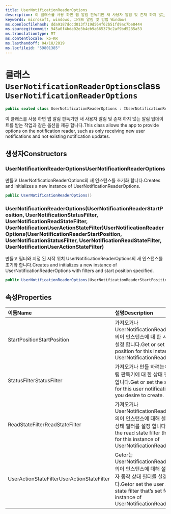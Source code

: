 ```yaml
---
title: UserNotificationReaderOptions
description: 이 클래스를 사용 하면 앱 알림 판독기만 새 사용자 알림 및 존재 하지 않는 알림 업데이트를 받는 작업과 같은 옵션을 제공 합니다.
keywords: microsoft, windows, 그래프 알림 및 방법 Windows
ms.openlocfilehash: dda9187dccd013f719d564f62b51fd9ac7be8444
ms.sourcegitcommit: 945a0f4bda02e3b4eb9a665379c2af9bd5285a53
ms.translationtype: MT
ms.contentlocale: ko-KR
ms.lasthandoff: 04/18/2019
ms.locfileid: "59801385"
---
```

# <a name="class-usernotificationreaderoptions"></a><span data-ttu-id="1aec2-104">클래스 `UserNotificationReaderOptions`</span><span class="sxs-lookup"><span data-stu-id="1aec2-104">class `UserNotificationReaderOptions`</span></span>

```C#
public sealed class UserNotificationReaderOptions : IUserNotificationReaderOptions
```

<span data-ttu-id="1aec2-105">이 클래스를 사용 하면 앱 알림 판독기만 새 사용자 알림 및 존재 하지 않는 알림 업데이트를 받는 작업과 같은 옵션을 제공 합니다.</span><span class="sxs-lookup"><span data-stu-id="1aec2-105">This class allows the app to provide options on the notification reader, such as only receiving new user notifications and not existing notification updates.</span></span> 

## <a name="constructors"></a><span data-ttu-id="1aec2-106">생성자</span><span class="sxs-lookup"><span data-stu-id="1aec2-106">Constructors</span></span>

### <a name="usernotificationreaderoptions"></a><span data-ttu-id="1aec2-107">UserNotificationReaderOptions</span><span class="sxs-lookup"><span data-stu-id="1aec2-107">UserNotificationReaderOptions</span></span>
<span data-ttu-id="1aec2-108">만들고 UserNotificationReaderOptions의 새 인스턴스를 초기화 합니다.</span><span class="sxs-lookup"><span data-stu-id="1aec2-108">Creates and initializes a new instance of UserNotificationReaderOptions.</span></span>

```C#
public UserNotificationReaderOptions()
```

### <a name="usernotificationreaderoptionsusernotificationreaderstartposition-usernotificationstatusfilter-usernotificationreadstatefilter-usernotificationuseractionstatefilter"></a><span data-ttu-id="1aec2-109">UserNotificationReaderOptions(UserNotificationReaderStartPosition, UserNotificationStatusFilter, UserNotificationReadStateFilter, UserNotificationUserActionStateFilter)</span><span class="sxs-lookup"><span data-stu-id="1aec2-109">UserNotificationReaderOptions(UserNotificationReaderStartPosition, UserNotificationStatusFilter, UserNotificationReadStateFilter, UserNotificationUserActionStateFilter)</span></span>
<span data-ttu-id="1aec2-110">만들고 필터와 지정 된 시작 위치 UserNotificationReaderOptions의 새 인스턴스를 초기화 합니다.</span><span class="sxs-lookup"><span data-stu-id="1aec2-110">Creates and initializes a new instance of UserNotificationReaderOptions with filters and start position specified.</span></span> 

```C#
public UserNotificationReaderOptions(UserNotificationReaderStartPosition startPosition, UserNotificationStatusFilter statusFilter, UserNotificationReadStateFilter readStateFilter, UserNotificationUserActionStateFilter userActionStateFilter)
```

## <a name="properties"></a><span data-ttu-id="1aec2-111">속성</span><span class="sxs-lookup"><span data-stu-id="1aec2-111">Properties</span></span>

|<span data-ttu-id="1aec2-112">이름</span><span class="sxs-lookup"><span data-stu-id="1aec2-112">Name</span></span> | <span data-ttu-id="1aec2-113">설명</span><span class="sxs-lookup"><span data-stu-id="1aec2-113">Description</span></span> |
|:-- |:-- |
|<span data-ttu-id="1aec2-114">StartPosition</span><span class="sxs-lookup"><span data-stu-id="1aec2-114">StartPosition</span></span> |<span data-ttu-id="1aec2-115">가져오거나 UserNotificationReaderOptions의이 인스턴스에 대 한 시작 위치를 설정 합니다.</span><span class="sxs-lookup"><span data-stu-id="1aec2-115">Get or set the start position for this instance of UserNotificationReaderOptions.</span></span>|
|   <span data-ttu-id="1aec2-116">StatusFilter</span><span class="sxs-lookup"><span data-stu-id="1aec2-116">StatusFilter</span></span> |<span data-ttu-id="1aec2-117">가져오거나 만들 하려는이 사용자 알림 판독기에 대 한 상태 필터를 설정 합니다.</span><span class="sxs-lookup"><span data-stu-id="1aec2-117">Get or set the status filter for this user notification reader you desire to create.</span></span>| 
|   <span data-ttu-id="1aec2-118">ReadStateFilter</span><span class="sxs-lookup"><span data-stu-id="1aec2-118">ReadStateFilter</span></span> |<span data-ttu-id="1aec2-119">가져오거나 UserNotificationReaderOptions의이 인스턴스에 대해 설정 된 읽기 상태 필터를 설정 합니다.</span><span class="sxs-lookup"><span data-stu-id="1aec2-119">Get or set the read state filter that’s set for this instance of UserNotificationReaderOptions.</span></span>| 
|   <span data-ttu-id="1aec2-120">UserActionStateFilter</span><span class="sxs-lookup"><span data-stu-id="1aec2-120">UserActionStateFilter</span></span>|<span data-ttu-id="1aec2-121">Getor는 UserNotificationReaderOptions의이 인스턴스에 대해 설정 된 사용자 동작 상태 필터를 설정 합니다.</span><span class="sxs-lookup"><span data-stu-id="1aec2-121">Getor set  the user action state filter that’s set for this instance of UserNotificationReaderOptions.</span></span>| 





